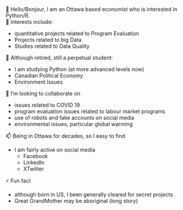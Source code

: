 👋 Hello/Bonjour, I am an Ottawa based economist who is interested in Python/R.   
👀 interests include: 
- quantitative projects related to Program Evaluation
- Projects related to big Data
- Studies related to Data Quality
  
🌱 Although retired, still a perpetual student:
- I am studying Python (at more advanced levels now)
- Canadian Political Economy
- Environment Issues
  
💞️ I’m looking to collaborate on
- issues related to COVID 19
- program evaluation issues related to labour market programs
- use of robots and fake accounts on social media
- environmental issues, particular global warming
  
📫 Being in Ottawa for decades, so I easy to find
- I am fairly active on social media
  - Facebook
  - LinkedIn
  - XTwitter
    
⚡ Fun fact
  - although born in US, I been generally cleared for secret projects
  - Great GrandMother may be aboriginal (long story)

